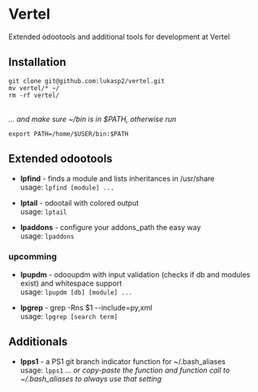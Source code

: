 # Vertel
Extended odootools and additional tools for development at Vertel

## Installation
```
git clone git@github.com:lukasp2/vertel.git
mv vertel/* ~/
rm -rf vertel/
```
\
*... and make sure ~/bin is in $PATH, otherwise run*
```
export PATH=/home/$USER/bin:$PATH
```

## Extended odootools
* **lpfind** - finds a module and lists inheritances in /usr/share \
usage: `lpfind [module] ...`

* **lptail** - odootail with colored output \
usage: `lptail`

* **lpaddons** - configure your addons_path the easy way \
usage: `lpaddons`

### upcomming
* **lpupdm** - odooupdm with input validation (checks if db and modules exist) and whitespace support \
usage: `lpupdm [db] [module] ...`

* **lpgrep** - grep -Rns $1 --include=py,xml \
usage: `lpgrep [search term]`

## Additionals
* **lpps1** - a PS1 git branch indicator function for ~/.bash_aliases \
usage: `lpps1`   *... or copy-paste the function and function call to ~/.bash_aliases to always use that setting*

